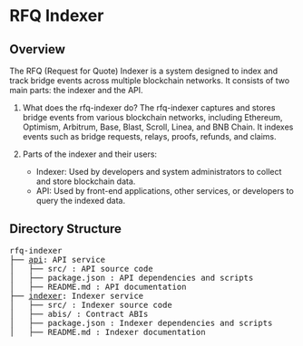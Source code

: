 # RFQ Indexer

## Overview

The RFQ (Request for Quote) Indexer is a system designed to index and track bridge events across multiple blockchain networks. It consists of two main parts: the indexer and the API.

1. What does the rfq-indexer do?
   The rfq-indexer captures and stores bridge events from various blockchain networks, including Ethereum, Optimism, Arbitrum, Base, Blast, Scroll, Linea, and BNB Chain. It indexes events such as bridge requests, relays, proofs, refunds, and claims.

2. Parts of the indexer and their users:
   - Indexer: Used by developers and system administrators to collect and store blockchain data.
   - API: Used by front-end applications, other services, or developers to query the indexed data.

## Directory Structure
<pre>
rfq-indexer
├── <a href="./api">api</a>: API service
│   ├── src/ : API source code
│   ├── package.json : API dependencies and scripts
│   ├── README.md : API documentation
├── <a href="./indexer">indexer</a>: Indexer service
│   ├── src/ : Indexer source code
│   ├── abis/ : Contract ABIs
│   ├── package.json : Indexer dependencies and scripts
│   ├── README.md : Indexer documentation
</pre>
